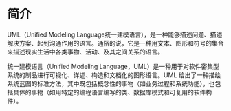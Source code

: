 # 简介

UML（Unified Modeling Language统一建模语言），是一种能够描述问题、描述解决方案、起到沟通作用的语言。通俗的说，它是一种用文本、图形和符号的集合来描述现实生活中各类事物、活动、及其之间关系的语言。

统一建模语言（Unified Modeling Language，UML）是一种用于对软件密集型系统的制品进行可视化、详述、构造和文档化的图形语言。UML 给出了一种描绘系统蓝图的标准方法，其中既包括概念性的事物（如业务过程和系统功能），也包括具体的事物（如用特定的编程语言编写的类、数据库模式和可复用的软件构件）。
